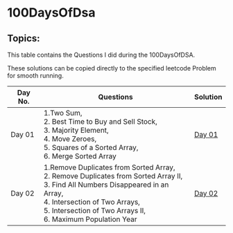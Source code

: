 # 100DaysOfDsa
## Topics:
This table contains the Questions I did during the 100DaysOfDSA. 

These solutions can be copied directly to the specified leetcode Problem for smooth running. 

| Day No. | Questions | Solution |
| --- | --- | --- |
| Day 01 | 1.Two Sum,<br>2. Best Time to Buy and Sell Stock,<br>3. Majority Element,<br>4. Move Zeroes,<br>5. Squares of a Sorted Array,<br>6. Merge Sorted Array | [Day 01](Day01) |
| Day 02 | 1.Remove Duplicates from Sorted Array,<br>2. Remove Duplicates from Sorted Array II,<br>3. Find All Numbers Disappeared in an Array,<br>4. Intersection of Two Arrays,<br>5. Intersection of Two Arrays II,<br>6. Maximum Population Year | [Day 02](Day02) |

